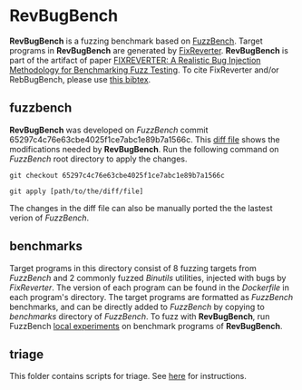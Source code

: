 # RevBugBench
**RevBugBench** is a fuzzing benchmark based on [FuzzBench](https://github.com/google/fuzzbench). Target programs in **RevBugBench** are generated by [FixReverter](https://github.com/SlaterLatiao/FixReverter). **RevBugBench** is part of the artifact of paper [FIXREVERTER: A Realistic Bug Injection Methodology for Benchmarking Fuzz Testing](https://www.usenix.org/conference/usenixsecurity22/presentation/zhang-zenong). To cite FixReverter and/or RebBugBench, please use [this bibtex](/cite.bib).
## fuzzbench
**RevBugBench** was developed on _FuzzBench_ commit 65297c4c76e63cbe4025f1ce7abc1e89b7a1566c. This [diff file](/fuzzbench/revbugbench.patch) shows the modifications needed by **RevBugBench**. Run the following command on _FuzzBench_ root directory to apply the changes.

`git checkout 65297c4c76e63cbe4025f1ce7abc1e89b7a1566c`

`git apply [path/to/the/diff/file]`

The changes in the diff file can also be manually ported the the lastest verion of _FuzzBench_.

## benchmarks
Target programs in this directory consist of 8 fuzzing targets from _FuzzBench_ and 2 commonly fuzzed _Binutils_ utilities, injected with bugs by _FixReverter_. The version of each program can be found in the _Dockerfile_ in each program's directory. The target programs are formatted as _FuzzBench_ benchmarks, and can be directly added to _FuzzBench_ by copying to _benchmarks_ directory of _FuzzBench_. To fuzz with **RevBugBench**, run FuzzBench [local experiments](https://google.github.io/fuzzbench/running-a-local-experiment) on benchmark programs of **RevBugBench**.
## triage
This folder contains scripts for triage. See [here](/triage/README.md) for instructions.
